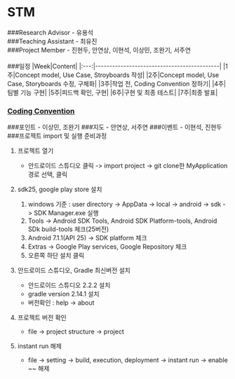 # STM
###Research Advisor - 유용석<br>
###Teaching Assistant - 최유진<br>
###Project Member - 진현두, 안연상, 이현석, 이상민, 조완기, 서주연<br><br>
###일정
|Week|Content|
|:---:|--------------------------------------------|
|1주|Concept model, Use Case, Stroyboards 작성|
|2주|Concept model, Use Case, Storyboards 수정, 구체화|
|3주|작업 전, Coding Convention 정하기|
|4주|팀별 기능 구현|
|5주|피드백 확인, 구현|
|6주|구현 및 최종 테스트|
|7주|최종 발표|

### [Coding Convention][coding]
[coding]: http://source.android.com/source/code-style.html

###포인트 - 이상민, 조완기
###지도 - 안연상, 서주연
###이벤트 - 이현석, 진현두
<br />
###프로젝트 import 및 실행 준비과정
1. 프로젝트 열기
   * 안드로이드 스튜디오 클릭 -> import project -> git clone한 MyApplication 경로 선택, 클릭

2. sdk25, google play store 설치
   1. windows 기준 : user directory -> AppData -> local -> android -> sdk -> SDK Manager.exe 실행
   2. Tools -> Android SDK Tools, Android SDK Platform-tools, Android SDk build-tools 체크(25버전)
   3. Android 7.1.1(API 25) -> SDK platform 체크
   4. Extras -> Google Play services, Google Repository 체크
   5. 오른쪽 하단 설치 클릭

3. 안드로이드 스튜디오, Gradle 최신버전 설치
   * 안드로이드 스튜디오 2.2.2 설치
   * gradle version 2.14.1 설치
   * 버전확인 : help -> about

4. 프로젝트 버전 확인
   * file -> project structure -> project

5. instant run 해제
   * file -> setting -> build, execution, deployment -> instant run -> enable ~~ 해제
